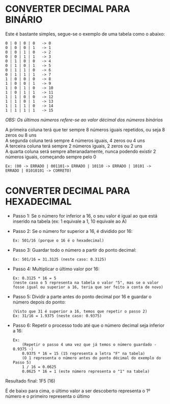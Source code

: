 # CONVERTER DECIMAL PARA BINÁRIO

Este é bastante simples, segue-se o exemplo de uma tabela como o abaixo:
```
0 | 0 | 0 | 0 	-> 0
0 | 0 | 0 | 1 	-> 1
0 | 0 | 1 | 0 	-> 2
0 | 0 | 1 | 1 	-> 3
0 | 1 | 0 | 0 	-> 4
0 | 1 | 0 | 1 	-> 5
0 | 1 | 1 | 0 	-> 6
0 | 1 | 1 | 1 	-> 7
1 | 0 | 0 | 0	-> 8
1 | 0 | 0 | 1	-> 9
1 | 0 | 1 | 0 	-> 10
1 | 0 | 1 | 1 	-> 11
1 | 1 | 0 | 0 	-> 12
1 | 1 | 0 | 1 	-> 13
1 | 1 | 1 | 0 	-> 14
1 | 1 | 1 | 1 	-> 15
```
_OBS: Os últimos números refere-se ao valor décimal dos números binários_

A primeira coluna terá que ter sempre 8 números iguais repetidos, ou seja 8 zeros ou 8 uns\
A segunda coluna terá sempre 4 números iguais, 4 zeros ou 4 uns\
A terceira coluna terá sempre 2 números iguais, 2 zeros ou 2 uns\
A quarta coluna será sempre alteranadamente, nunca podendo existir 2 números iguais, começando sempre pelo 0
```
Ex: (00 -> ERRADO | 001101-> ERRADO | 10110 -> ERRADO | 10101 -> ERRADO | 01010101 -> CORRETO)
```


# CONVERTER DECIMAL PARA HEXADECIMAL

- Passo 1: Se o número for inferior a 16, o seu valor é igual ao que está inserido na tabela (ex: 1 equivale a 1, 10 equivale ao A)

- Passo 2: Se o número for superior a 16, é dividido por 16:
	```
	Ex: 501/16 (porque o 16 é o hexadecimal)
	```	
- Passo 3: Guardar todo o número a partir do ponto decimal:
	```
	Ex: 501/16 = 31.3125 (neste caso: 0.3125)
	```
- Passo 4: Multiplicar o último valor por 16:
	```
	Ex: 0.3125 * 16 = 5 
	(neste caso o 5 representa na tabela o valor "5", mas se o valor fosse igual ou superior a 16, teria que ser feito a conta de novo)
	```	
- Passo 5: Dividir a parte antes do ponto decimal por 16 e guardar o número depois do ponto:
	```	
	(Visto que 31 é superior a 16, temos que repetir o passo 2)
	Ex: 31/16 = 1.9375 (neste caso: 0.9375)
	```
- Passo 6: Repetir o processo todo até que o número decimal seja inferior a 16:
	```
	Ex: 
		(Repetir o passo 4 uma vez que já temos o número guardado - 0.9375 -)
		0.9375 * 16 = 15 (15 representa a letra "F" na tabela)
		(O 1 representa o número antes do ponto décimal do exemplo do Passo 5)
		1 / 16 = 0.0625
		0.0625 * 16 = 1 (este número representa o "1" na tabela)
	```
	
Resultado final: 1F5 (16)

É de baixo para cima, o último valor a ser descoberto representa o 1º número e o primeiro representa o último

